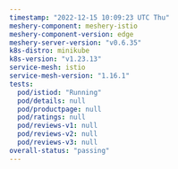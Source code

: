 ```yaml
---
timestamp: "2022-12-15 10:09:23 UTC Thu"
meshery-component: meshery-istio
meshery-component-version: edge
meshery-server-version: "v0.6.35"
k8s-distro: minikube
k8s-version: "v1.23.13"
service-mesh: istio
service-mesh-version: "1.16.1"
tests:
  pod/istiod: "Running"
  pod/details: null
  pod/productpage: null
  pod/ratings: null
  pod/reviews-v1: null
  pod/reviews-v2: null
  pod/reviews-v3: null
overall-status: "passing"
---
```

